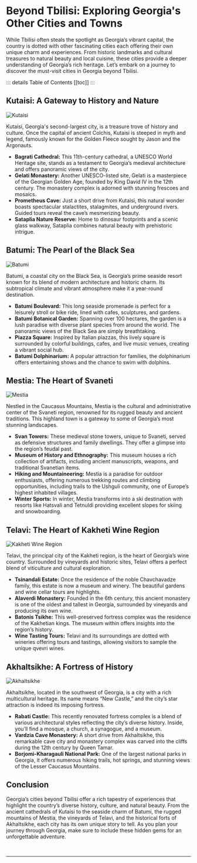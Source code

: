 # Beyond Tbilisi: Exploring Georgia's Other Cities and Towns

While Tbilisi often steals the spotlight as Georgia’s vibrant capital, the country is dotted with other fascinating cities each offering their own unique charm and experiences. From historic landmarks and cultural treasures to natural beauty and local cuisine, these cities provide a deeper understanding of Georgia’s rich heritage. Let’s embark on a journey to discover the must-visit cities in Georgia beyond Tbilisi.

::: details Table of Contents
[[toc]]
:::
## Kutaisi: A Gateway to History and Nature

![Kutaisi](../../assets/kutaisi-georgia.jpg)

Kutaisi, Georgia's second-largest city, is a treasure trove of history and culture. Once the capital of ancient Colchis, Kutaisi is steeped in myth and legend, famously known for the Golden Fleece sought by Jason and the Argonauts.

- **Bagrati Cathedral:** This 11th-century cathedral, a UNESCO World Heritage site, stands as a testament to Georgia’s medieval architecture and offers panoramic views of the city.
- **Gelati Monastery:** Another UNESCO-listed site, Gelati is a masterpiece of the Georgian Golden Age, founded by King David IV in the 12th century. The monastery complex is adorned with stunning frescoes and mosaics.
- **Prometheus Cave:** Just a short drive from Kutaisi, this natural wonder boasts spectacular stalactites, stalagmites, and underground rivers. Guided tours reveal the cave’s mesmerizing beauty.
- **Sataplia Nature Reserve:** Home to dinosaur footprints and a scenic glass walkway, Sataplia combines natural beauty with prehistoric intrigue.

## Batumi: The Pearl of the Black Sea

![Batumi](../../assets/batumi-georgia.jpg)

Batumi, a coastal city on the Black Sea, is Georgia’s prime seaside resort known for its blend of modern architecture and historic charm. Its subtropical climate and vibrant atmosphere make it a year-round destination.

- **Batumi Boulevard:** This long seaside promenade is perfect for a leisurely stroll or bike ride, lined with cafes, sculptures, and gardens.
- **Batumi Botanical Garden:** Spanning over 100 hectares, the garden is a lush paradise with diverse plant species from around the world. The panoramic views of the Black Sea are simply breathtaking.
- **Piazza Square:** Inspired by Italian piazzas, this lively square is surrounded by colorful buildings, cafes, and live music venues, creating a vibrant social hub.
- **Batumi Dolphinarium:** A popular attraction for families, the dolphinarium offers entertaining shows and the chance to swim with dolphins.

## Mestia: The Heart of Svaneti

![Mestia](../../assets/mestia-towers-georgia.jpg)

Nestled in the Caucasus Mountains, Mestia is the cultural and administrative center of the Svaneti region, renowned for its rugged beauty and ancient traditions. This highland town is a gateway to some of Georgia’s most stunning landscapes.

- **Svan Towers:** These medieval stone towers, unique to Svaneti, served as defensive structures and family dwellings. They offer a glimpse into the region’s feudal past.
- **Museum of History and Ethnography:** This museum houses a rich collection of artifacts, including ancient manuscripts, weapons, and traditional Svanetian items.
- **Hiking and Mountaineering:** Mestia is a paradise for outdoor enthusiasts, offering numerous trekking routes and climbing opportunities, including trails to the Ushguli community, one of Europe’s highest inhabited villages.
- **Winter Sports:** In winter, Mestia transforms into a ski destination with resorts like Hatsvali and Tetnuldi providing excellent slopes for skiing and snowboarding.

## Telavi: The Heart of Kakheti Wine Region

![Kakheti Wine Region](../../assets/kakheti-wine-region-georgia.jpg)

Telavi, the principal city of the Kakheti region, is the heart of Georgia’s wine country. Surrounded by vineyards and historic sites, Telavi offers a perfect blend of viticulture and cultural exploration.

- **Tsinandali Estate:** Once the residence of the noble Chavchavadze family, this estate is now a museum and winery. The beautiful gardens and wine cellar tours are highlights.
- **Alaverdi Monastery:** Founded in the 6th century, this ancient monastery is one of the oldest and tallest in Georgia, surrounded by vineyards and producing its own wine.
- **Batonis Tsikhe:** This well-preserved fortress complex was the residence of the Kakhetian kings. The museum within offers insights into the region’s history.
- **Wine Tasting Tours:** Telavi and its surroundings are dotted with wineries offering tours and tastings, allowing visitors to sample the unique qvevri wines.

## Akhaltsikhe: A Fortress of History

![Akhaltsikhe](../../assets/akhaltsikhe-georgia.jpg)

Akhaltsikhe, located in the southwest of Georgia, is a city with a rich multicultural heritage. Its name means “New Castle,” and the city’s star attraction is indeed its imposing fortress.

- **Rabati Castle:** This recently renovated fortress complex is a blend of various architectural styles reflecting the city’s diverse history. Inside, you’ll find a mosque, a church, a synagogue, and a museum.
- **Vardzia Cave Monastery:** A short drive from Akhaltsikhe, this remarkable cave city and monastery complex was carved into the cliffs during the 12th century by Queen Tamar.
- **Borjomi-Kharagauli National Park:** One of the largest national parks in Georgia, it offers numerous hiking trails, hot springs, and stunning views of the Lesser Caucasus Mountains.

## Conclusion

Georgia’s cities beyond Tbilisi offer a rich tapestry of experiences that highlight the country’s diverse history, culture, and natural beauty. From the ancient cathedrals of Kutaisi to the seaside charm of Batumi, the rugged mountains of Mestia, the vineyards of Telavi, and the historical forts of Akhaltsikhe, each city has its own unique story to tell. As you plan your journey through Georgia, make sure to include these hidden gems for an unforgettable adventure.

&nbsp;

-----
&nbsp;

<!--@include: @/services-block.md-->